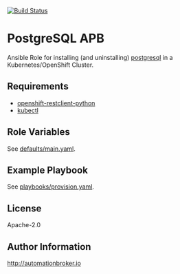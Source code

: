 [![Build
Status](https://travis-ci.org/ansibleplaybookbundle/postgresql-apb.svg?branch=master)](https://travis-ci.org/ansibleplaybookbundle/postgresql-apb)

PostgreSQL APB
==============

Ansible Role for installing (and uninstalling) [postgresql](https://www.postgresql.org/about/)
in a Kubernetes/OpenShift Cluster.

Requirements
------------

- [openshift-restclient-python](https://github.com/openshift/openshift-restclient-python)
- [kubectl](https://kubernetes.io/docs/tasks/tools/install-kubectl/)

Role Variables
--------------

See [defaults/main.yaml](defaults/main.yaml).

Example Playbook
----------------

See [playbooks/provision.yaml](playbooks/provision.yaml).

License
-------

Apache-2.0

Author Information
------------------

http://automationbroker.io
